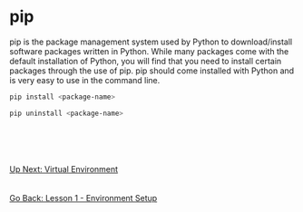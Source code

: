 # pip
pip is the package management system used by Python to download/install software packages written in Python. While many
packages come with the default installation of Python, you will find that you need to install certain packages through
the use of pip. pip should come installed with Python and is very easy to use in the command line. 

```bash
pip install <package-name>
```

```bash
pip uninstall <package-name>
```
\
\
\
\
[Up Next: Virtual Environment](virtual-environment.md)
\
\
\
[Go Back: Lesson 1 - Environment Setup](../lesson01-environment-setup)
